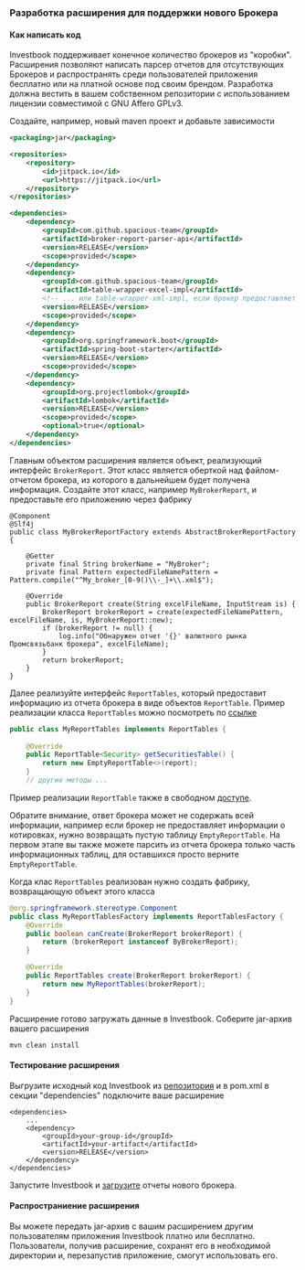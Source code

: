 ### Разработка расширения для поддержки нового Брокера

#### Как написать код
Investbook поддерживает конечное количество брокеров из "коробки". Расширения позволяют написать парсер отчетов
для отсутствующих Брокеров и распространять среди пользователей приложения бесплатно или на платной основе под своим
брендом. Разработка должна вестить в вашем собственном репозитории c использованием лицензии совместимой с
GNU Affero GPLv3.

Создайте, например, новый maven проект и добавьте зависимости
```xml
<packaging>jar</packaging>

<repositories>
    <repository>
        <id>jitpack.io</id>
        <url>https://jitpack.io</url>
    </repository>
</repositories>

<dependencies>
    <dependency>
        <groupId>com.github.spacious-team</groupId>
        <artifactId>broker-report-parser-api</artifactId>
        <version>RELEASE</version>
        <scope>provided</scope>
    </dependency>
    <dependency>
        <groupId>com.github.spacious-team</groupId>
        <artifactId>table-wrapper-excel-impl</artifactId>
        <!-- ... или table-wrapper-xml-impl, если брокер предоставляет отчеты в xml файле -->
        <version>RELEASE</version>
        <scope>provided</scope>
    </dependency>
    <dependency>
        <groupId>org.springframework.boot</groupId>
        <artifactId>spring-boot-starter</artifactId>
        <version>RELEASE</version>
        <scope>provided</scope>
    </dependency>
    <dependency>
        <groupId>org.projectlombok</groupId>
        <artifactId>lombok</artifactId>
        <version>RELEASE</version>
        <scope>provided</scope>
        <optional>true</optional>
    </dependency>
</dependencies>
```

Главным объектом расширения является объект, реализующий интерфейс `BrokerReport`. Этот класс является оберткой
над файлом-отчетом брокера, из которого в дальнейшем будет получена информация. Создайте этот класс, например
`MyBrokerReport`, и предоставьте его приложению через фабрику
```
@Component
@Slf4j
public class MyBrokerReportFactory extends AbstractBrokerReportFactory {
    
    @Getter
    private final String brokerName = "MyBroker";
    private final Pattern expectedFileNamePattern = Pattern.compile("^My_broker_[0-9()\\-_]+\\.xml$");

    @Override
    public BrokerReport create(String excelFileName, InputStream is) {
        BrokerReport brokerReport = create(expectedFileNamePattern, excelFileName, is, MyBrokerReport::new);
        if (brokerReport != null) {
            log.info("Обнаружен отчет '{}' валютного рынка Промсвязьбанк брокера", excelFileName);
        }
        return brokerReport;
    }
}
```

Далее реализуйте интерфейс `ReportTables`, который предоставит информацию из отчета брокера в виде объектов `ReportTable`.
Пример реализации класса `ReportTables` можно посмотреть по
[ссылке](https://github.com/spacious-team/investbook/blob/develop/src/main/java/ru/investbook/parser/psb/foreignmarket/PsbForeignMarketReportTables.java)
```java
public class MyReportTables implements ReportTables {
    
    @Override
    public ReportTable<Security> getSecuritiesTable() {
        return new EmptyReportTable<>(report);
    }
    // другие методы ...
```
Пример реализации `ReportTable` также в свободном
[доступе](https://github.com/spacious-team/investbook/blob/develop/src/main/java/ru/investbook/parser/psb/SecuritiesTable.java).

Обратите внимание, ответ брокера может не содержать всей информации, например если брокер не предоставляет информации
о котировках, нужно возвращать пустую таблицу `EmptyReportTable`. На первом этапе вы также можете парсить из отчета
брокера только часть информационных таблиц, для оставшихся просто верните `EmptyReportTable`.

Когда клас `ReportTables` реализован нужно создать фабрику, возвращающую объект этого класса
```java
@org.springframework.stereotype.Component
public class MyReportTablesFactory implements ReportTablesFactory {
    @Override
    public boolean canCreate(BrokerReport brokerReport) {
        return (brokerReport instanceof ByBrokerReport);
    }

    @Override
    public ReportTables create(BrokerReport brokerReport) {
        return new MyReportTables(brokerReport);
    }
}
```
Расширение готово загружать данные в Investbook. Соберите jar-архив вашего расширения
```shell script
mvn clean install
```

#### Тестирование расширения
Выгрузите исходный код Investbook из [репозитория](https://github.com/spacious-team/investbook) и в pom.xml
в секции "dependencies" подключите ваше расширение
```
<dependencies>
    ...
    <dependency>
        <groupId>your-group-id</groupId>
        <artifactId>your-artifact</artifactId>
        <version>RELEASE</version>
    </dependency>
</dependencies>
```
Запустите Investbook и [загрузите](/docs/install-on-windows.md) отчеты нового брокера.

#### Распространиение расширения
Вы можете передать jar-архив с вашим расширением другим пользователям приложения Investbook платно или бесплатно.
Пользователи, получив расширение, сохранят его в необходимой директории и, перезапустив приложение, смогут использовать его.